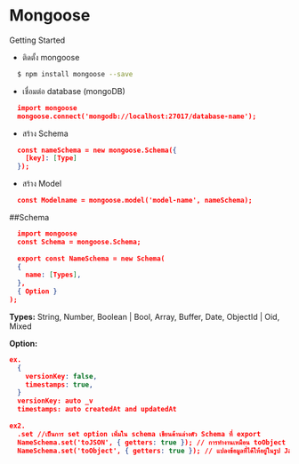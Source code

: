 # Mongoose

Getting Started

- ติดตั้ง mongoose
```bash
  $ npm install mongoose --save
```

- เชื่อมต่อ database (mongoDB)
```json
  import mongoose
  mongoose.connect('mongodb://localhost:27017/database-name');
```

- สร้าง Schema
```json
  const nameSchema = new mongoose.Schema({
    [key]: [Type]
  });
```

- สร้าง Model
```json
  const Modelname = mongoose.model('model-name', nameSchema);
```

##Schema
```json
  import mongoose
  const Schema = mongoose.Schema;
  
  export const NameSchema = new Schema(
  {
    name: [Types],
  },
  { Option }
);
```
**Types:** String, Number, Boolean | Bool, Array, Buffer, Date, ObjectId | Oid, Mixed

**Option:**
```json
ex.
  {
    versionKey: false,
    timestamps: true,
  }
  versionKey: auto _v
  timestamps: auto createdAt and updatedAt
  
ex2.
  .set //เป็นการ set option เพิ่มใน schema เขียนด้านล่างตัว Schema ที่ export
  NameSchema.set('toJSON', { getters: true }); // การทำงานเหมือน toObject แต่ใช้ได้เฉพาะ เมื่อ Document นั้นมีการใช้ toJSON ภายใน
  NameSchema.set('toObject', { getters: true }); // แปลงข้อมูลที่ได้ให้อยู่ในรูป JavaScript Object
```
